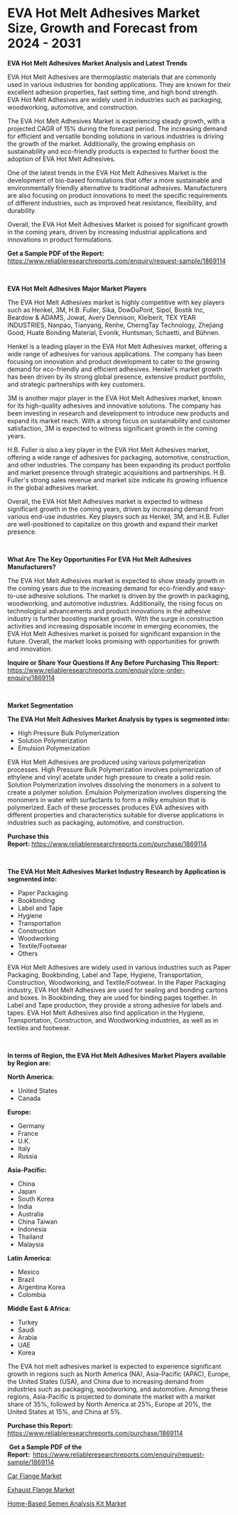 <p><h1>EVA Hot Melt Adhesives Market Size, Growth and Forecast from 2024 - 2031</h1></p><p><strong>EVA Hot Melt Adhesives Market Analysis and Latest Trends</strong></p>
<p><p>EVA Hot Melt Adhesives are thermoplastic materials that are commonly used in various industries for bonding applications. They are known for their excellent adhesion properties, fast setting time, and high bond strength. EVA Hot Melt Adhesives are widely used in industries such as packaging, woodworking, automotive, and construction.</p><p>The EVA Hot Melt Adhesives Market is experiencing steady growth, with a projected CAGR of 15% during the forecast period. The increasing demand for efficient and versatile bonding solutions in various industries is driving the growth of the market. Additionally, the growing emphasis on sustainability and eco-friendly products is expected to further boost the adoption of EVA Hot Melt Adhesives.</p><p>One of the latest trends in the EVA Hot Melt Adhesives Market is the development of bio-based formulations that offer a more sustainable and environmentally friendly alternative to traditional adhesives. Manufacturers are also focusing on product innovations to meet the specific requirements of different industries, such as improved heat resistance, flexibility, and durability.</p><p>Overall, the EVA Hot Melt Adhesives Market is poised for significant growth in the coming years, driven by increasing industrial applications and innovations in product formulations.</p></p>
<p><strong>Get a Sample PDF of the Report:&nbsp;</strong> <a href="https://www.reliableresearchreports.com/enquiry/request-sample/1869114">https://www.reliableresearchreports.com/enquiry/request-sample/1869114</a></p>
<p>&nbsp;</p>
<p><strong>EVA Hot Melt Adhesives Major Market Players</strong></p>
<p><p>The EVA Hot Melt Adhesives market is highly competitive with key players such as Henkel, 3M, H.B. Fuller, Sika, DowDuPont, Sipol, Bostik Inc, Beardow & ADAMS, Jowat, Avery Dennison, Kleiberit, TEX YEAR INDUSTRIES, Nanpao, Tianyang, Renhe, CherngTay Technology, Zhejiang Good, Huate Bonding Material, Evonik, Huntsman, Schaetti, and Bühnen.</p><p>Henkel is a leading player in the EVA Hot Melt Adhesives market, offering a wide range of adhesives for various applications. The company has been focusing on innovation and product development to cater to the growing demand for eco-friendly and efficient adhesives. Henkel's market growth has been driven by its strong global presence, extensive product portfolio, and strategic partnerships with key customers.</p><p>3M is another major player in the EVA Hot Melt Adhesives market, known for its high-quality adhesives and innovative solutions. The company has been investing in research and development to introduce new products and expand its market reach. With a strong focus on sustainability and customer satisfaction, 3M is expected to witness significant growth in the coming years.</p><p>H.B. Fuller is also a key player in the EVA Hot Melt Adhesives market, offering a wide range of adhesives for packaging, automotive, construction, and other industries. The company has been expanding its product portfolio and market presence through strategic acquisitions and partnerships. H.B. Fuller's strong sales revenue and market size indicate its growing influence in the global adhesives market.</p><p>Overall, the EVA Hot Melt Adhesives market is expected to witness significant growth in the coming years, driven by increasing demand from various end-use industries. Key players such as Henkel, 3M, and H.B. Fuller are well-positioned to capitalize on this growth and expand their market presence.</p></p>
<p>&nbsp;</p>
<p><strong>What Are The Key Opportunities For EVA Hot Melt Adhesives Manufacturers?</strong></p>
<p><p>The EVA Hot Melt Adhesives market is expected to show steady growth in the coming years due to the increasing demand for eco-friendly and easy-to-use adhesive solutions. The market is driven by the growth in packaging, woodworking, and automotive industries. Additionally, the rising focus on technological advancements and product innovations in the adhesive industry is further boosting market growth. With the surge in construction activities and increasing disposable income in emerging economies, the EVA Hot Melt Adhesives market is poised for significant expansion in the future. Overall, the market looks promising with opportunities for growth and innovation.</p></p>
<p><strong>Inquire or Share Your Questions If Any Before Purchasing This Report:</strong> <a href="https://www.reliableresearchreports.com/enquiry/pre-order-enquiry/1869114">https://www.reliableresearchreports.com/enquiry/pre-order-enquiry/1869114</a></p>
<p>&nbsp;</p>
<p><strong>Market Segmentation</strong></p>
<p><strong>The EVA Hot Melt Adhesives Market Analysis by types is segmented into:</strong></p>
<p><ul><li>High Pressure Bulk Polymerization</li><li>Solution Polymerization</li><li>Emulsion Polymerization</li></ul></p>
<p><p>EVA Hot Melt Adhesives are produced using various polymerization processes. High Pressure Bulk Polymerization involves polymerization of ethylene and vinyl acetate under high pressure to create a solid resin. Solution Polymerization involves dissolving the monomers in a solvent to create a polymer solution. Emulsion Polymerization involves dispersing the monomers in water with surfactants to form a milky emulsion that is polymerized. Each of these processes produces EVA adhesives with different properties and characteristics suitable for diverse applications in industries such as packaging, automotive, and construction.</p></p>
<p><strong>Purchase this Report:&nbsp;</strong><a href="https://www.reliableresearchreports.com/purchase/1869114">https://www.reliableresearchreports.com/purchase/1869114</a></p>
<p>&nbsp;</p>
<p><strong>The EVA Hot Melt Adhesives Market Industry Research by Application is segmented into:</strong></p>
<p><ul><li>Paper Packaging</li><li>Bookbinding</li><li>Label and Tape</li><li>Hygiene</li><li>Transportation</li><li>Construction</li><li>Woodworking</li><li>Textile/Footwear</li><li>Others</li></ul></p>
<p><p>EVA Hot Melt Adhesives are widely used in various industries such as Paper Packaging, Bookbinding, Label and Tape, Hygiene, Transportation, Construction, Woodworking, and Textile/Footwear. In the Paper Packaging industry, EVA Hot Melt Adhesives are used for sealing and bonding cartons and boxes. In Bookbinding, they are used for binding pages together. In Label and Tape production, they provide a strong adhesive for labels and tapes. EVA Hot Melt Adhesives also find application in the Hygiene, Transportation, Construction, and Woodworking industries, as well as in textiles and footwear.</p></p>
<p>&nbsp;</p>
<p><strong>In terms of Region, the EVA Hot Melt Adhesives Market Players available by Region are:</strong></p>
<p>
    <p> <strong> North America: </strong>
        <ul>
            <li>United States</li>
            <li>Canada</li>
        </ul>
        </p> 
    <p> <strong> Europe: </strong>
        <ul>
            <li>Germany</li>
            <li>France</li>
            <li>U.K.</li>
            <li>Italy</li>
            <li>Russia</li>
        </ul>
        </p> 
    <p> <strong> Asia-Pacific: </strong>
        <ul>
            <li>China</li>
            <li>Japan</li>
            <li>South Korea</li>
            <li>India</li>
            <li>Australia</li>
            <li>China Taiwan</li>
            <li>Indonesia</li>
            <li>Thailand</li>
            <li>Malaysia</li>
        </ul>
        </p> 
    <p> <strong> Latin America: </strong>
        <ul>
            <li>Mexico</li>
            <li>Brazil</li>
            <li>Argentina Korea</li>
            <li>Colombia</li>
        </ul>
        </p> 
    <p> <strong> Middle East & Africa: </strong>
        <ul>
            <li>Turkey</li>
            <li>Saudi</li>
            <li>Arabia</li>
            <li>UAE</li>
            <li>Korea</li>
        </ul>
    </p>
    </p>
<p><p>The EVA hot melt adhesives market is expected to experience significant growth in regions such as North America (NA), Asia-Pacific (APAC), Europe, the United States (USA), and China due to increasing demand from industries such as packaging, woodworking, and automotive. Among these regions, Asia-Pacific is projected to dominate the market with a market share of 35%, followed by North America at 25%, Europe at 20%, the United States at 15%, and China at 5%.</p></p>
<p><strong>Purchase this Report: </strong><a href="https://www.reliableresearchreports.com/purchase/1869114">https://www.reliableresearchreports.com/purchase/1869114</a></p>
<p>&nbsp;<strong>Get a Sample PDF of the Report:&nbsp;&nbsp;</strong><a href="https://www.reliableresearchreports.com/enquiry/request-sample/1869114">https://www.reliableresearchreports.com/enquiry/request-sample/1869114</a></p>
<p><strong></strong></p>
<p><p><a href="https://view.publitas.com/reportprime-1/car-flange-market-insights-market-players-and-forecast-till-2030/">Car Flange Market</a></p><p><a href="https://view.publitas.com/reportprime-1/exhaust-flange-market-research-report-reveals-the-latest-trends-and-opportunities-of-this-market-for-period-from-2023-2030/">Exhaust Flange Market</a></p><p><a href="https://view.publitas.com/reportprime-1/home-based-semen-analysis-kit-market-size-furnishes-valuable-information-encompassing-market-share-market-trends-and-projections-spanning-from-2023-to-2030/">Home-Based Semen Analysis Kit Market</a></p></p>